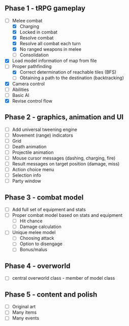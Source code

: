 Phase 1 - tRPG gameplay
------------------
- [ ] Melee combat
  - [x] Charging
  - [x] Locked in combat
  - [x] Resolve combat
  - [x] Resolve all combat each turn
  - [x] No ranged weapons in melee
  - [ ] Consolidation
- [x] Load model information of map from file
- [ ] Proper pathfinding
  - [x] Correct determination of reachable tiles (BFS)
  - [ ] Obtaining a path to the destination (backtracking)
- [x] Camera control
- [ ] Abilities
- [ ] Basic AI
- [x] Revise control flow

Phase 2 - graphics, animation and UI
------------------
- [ ] Add universal tweening engine
- [ ] Movement (range) indicators
- [ ] Grid
- [ ] Death animation
- [ ] Projectile animation
- [ ] Mouse cursor messages (dashing, charging, fire)
- [ ] Result messages on target position (damage, miss)
- [ ] Action choice menu
- [ ] Selection info
- [ ] Party window

Phase 3 - combat model
------------------
- [ ] Add full set of equipment and stats
- [ ] Proper combat model based on stats and equipment
  - [ ] Hit chance
  - [ ] Damage calculation
- [ ] Unique melee model
  - [ ] Choosing attack
  - [ ] Option to disengage
  - [ ] Bonus/malus

Phase 4 - overworld
------------------
- [ ] central overworld class - member of model class

Phase 5 - content and polish
------------------
- [ ] Original art
- [ ] Many items
- [ ] Many events

